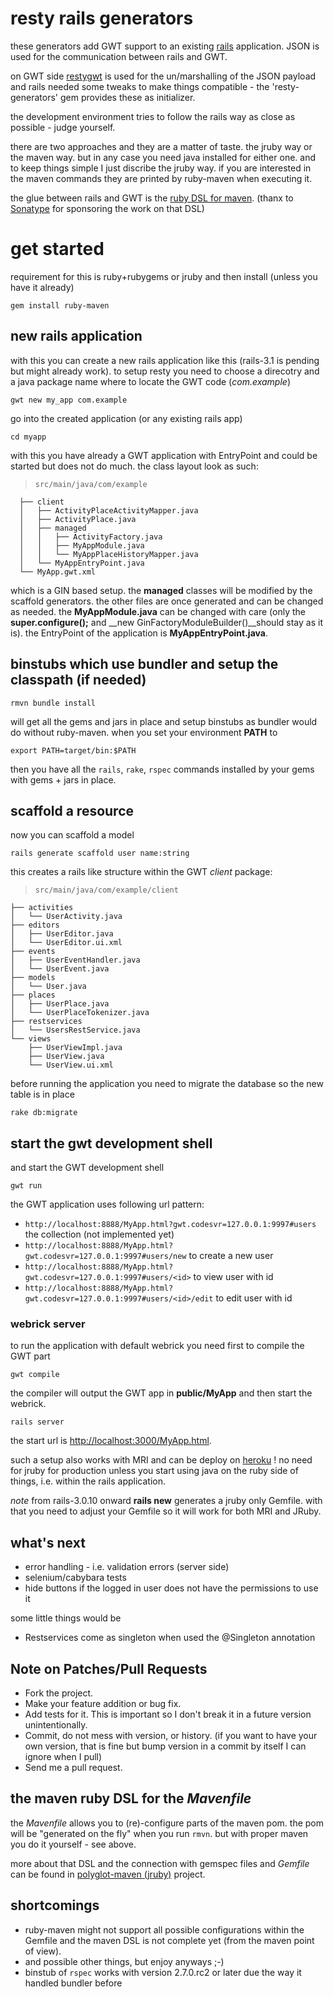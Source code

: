 resty rails generators
==========

these generators add GWT support to an existing [rails](http://rubyonrails.org) application. JSON is used for the communication between rails and GWT.

on GWT side [restygwt](http://restygwt.fusesource.org/documentation/restygwt-user-guide.html) is used for the un/marshalling of the JSON payload and rails needed some tweaks to make things compatible - the 'resty-generators' gem provides these as initializer.

the development environment tries to follow the rails way as close as possible - judge yourself.

there are two approaches and they are a matter of taste. the jruby way or the maven way. but in any case you need java installed for either one. and to keep things simple I just discribe the jruby way. if you are interested in the maven commands they are printed by ruby-maven when executing it.

the glue between rails and GWT is the [ruby DSL for maven](https://github.com/sonatype/polyglot-maven/blob/master/pmaven-jruby/README.md). (thanx to [Sonatype](http://sonatype.org) for sponsoring the work on that DSL)

# get started #

requirement for this is ruby+rubygems or jruby and then install (unless you have it already)

`gem install ruby-maven`

## new rails application ##

with this you can create a new rails application like this (rails-3.1 is pending but might already work). to setup resty you need to choose a direcotry and a java package name where to locate the GWT code (_com.example_)

`gwt new my_app com.example`

go into the created application (or any existing rails app)

`cd myapp`

with this you have already a GWT application with EntryPoint and could be started but does not do much. the class layout look as such:

>     src/main/java/com/example
      ├── client
      │   ├── ActivityPlaceActivityMapper.java
      │   ├── ActivityPlace.java
      │   ├── managed
      │   │   ├── ActivityFactory.java
      │   │   ├── MyAppModule.java
      │   │   └── MyAppPlaceHistoryMapper.java
      │   └── MyAppEntryPoint.java
      └── MyApp.gwt.xml

which is a GIN based setup. the __managed__ classes will be modified by the scaffold generators. the other files are once generated and can be changed as needed. the __MyAppModule.java__ can be changed with care (only the __super.configure();__ and __new GinFactoryModuleBuilder()__should stay as it is). the EntryPoint of the application is __MyAppEntryPoint.java__.

## binstubs which use bundler and setup the classpath (if needed)

`rmvn bundle install`

will get all the gems and jars in place and setup binstubs as bundler would do without ruby-maven. when you set your environment **PATH** to

`export PATH=target/bin:$PATH`

then you have all the `rails`, `rake`, `rspec` commands installed by your gems with gems + jars in place.

## scaffold a resource ##

now you can scaffold a model

`rails generate scaffold user name:string`

this creates a rails like structure within the GWT _client_ package:

>     src/main/java/com/example/client
    ├── activities
    │   └── UserActivity.java
    ├── editors
    │   ├── UserEditor.java
    │   └── UserEditor.ui.xml
    ├── events
    │   ├── UserEventHandler.java
    │   └── UserEvent.java
    ├── models
    │   └── User.java
    ├── places
    │   ├── UserPlace.java
    │   └── UserPlaceTokenizer.java
    ├── restservices
    │   └── UsersRestService.java
    └── views
        ├── UserViewImpl.java
        ├── UserView.java
        └── UserView.ui.xml

before running the application you need to migrate the database so the new table is in place

`rake db:migrate`

## start the gwt development shell ##

and start the GWT development shell

`gwt run`

the GWT application uses following url pattern:

* `http://localhost:8888/MyApp.html?gwt.codesvr=127.0.0.1:9997#users` the collection (not implemented yet)
* `http://localhost:8888/MyApp.html?gwt.codesvr=127.0.0.1:9997#users/new` to create a new user
* `http://localhost:8888/MyApp.html?gwt.codesvr=127.0.0.1:9997#users/<id>` to view user with id <id>
* `http://localhost:8888/MyApp.html?gwt.codesvr=127.0.0.1:9997#users/<id>/edit` to edit user with id <id>

### webrick server ###

to run the application with default webrick you need first to compile the GWT part

`gwt compile`

the compiler will output the GWT app in __public/MyApp__ and then start the webrick.

`rails server`

the start url is [http://localhost:3000/MyApp.html](http://localhost:3000/MyApp.html).

such a setup also works with MRI and can be deploy on [heroku](http://heroku.com) ! no need for jruby for production unless you start using java on the ruby side of things, i.e. within the rails application.

*note* from rails-3.0.10 onward __rails new__ generates a jruby only Gemfile. with that you need to adjust your Gemfile so it will work for both MRI and JRuby.

what's next
----------

* error handling - i.e. validation errors (server side)
* selenium/cabybara tests
* hide buttons if the logged in user does not have the permissions to use it

some little things would be

* Restservices come as singleton when used the @Singleton annotation

## Note on Patches/Pull Requests

* Fork the project.
* Make your feature addition or bug fix.
* Add tests for it. This is important so I don't break it in a future version unintentionally.
* Commit, do not mess with version, or history. (if you want to have your own version, that is fine but bump version in a commit by itself I can ignore when I pull)
* Send me a pull request.

the maven ruby DSL for the _Mavenfile_
----------

the _Mavenfile_ allows you to (re)-configure parts of the maven pom. the pom will be "generated on the fly" when you run `rmvn`. but with proper maven you do it yourself - see above.

more about that DSL and the connection with gemspec files and _Gemfile_ can be found in [polyglot-maven (jruby)](https://github.com/sonatype/polyglot-maven/tree/master/pmaven-jruby) project.

shortcomings
---------

* ruby-maven might not support all possible configurations within the Gemfile and the maven DSL is not complete yet (from the maven point of view).
* and possible other things, but enjoy anyways ;-)
* binstub of `rspec` works with version 2.7.0.rc2 or later due the way it handled bundler before
